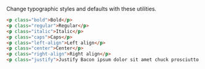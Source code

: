 Change typographic styles and defaults with these utilities.

```html
<p class="bold">Bold</p>
<p class="regular">Regular</p>
<p class="italic">Italic</p>
<p class="caps">Caps</p>
<p class="left-align">Left align</p>
<p class="center">Center</p>
<p class="right-align">Right align</p>
<p class="justify">Justify Bacon ipsum dolor sit amet chuck prosciutto landjaeger ham hock filet mignon shoulder hamburger pig venison.</p>
```

